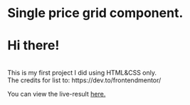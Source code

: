 # Single price grid component.

<h1> Hi there! </h1> </br>
This is my first project I did using HTML&CSS only. </br>
The credits for list to: https://dev.to/frontendmentor/ </br>

You can view the live-result <a href="https://zhanviss.github.io/mentor-project-1/"> here.
